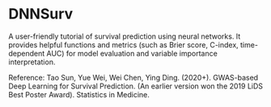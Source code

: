 # DNNSurv

A user-friendly tutorial of survival prediction using neural networks. It provides helpful functions and metrics (such as Brier score, C-index, time-dependent AUC) for model evaluation and variable importance interpretation.

Reference:
Tao Sun, Yue Wei, Wei Chen, Ying Ding. (2020+). GWAS-based Deep Learning for Survival Prediction. (An earlier version won the 2019 LiDS Best Poster Award). Statistics in Medicine.
